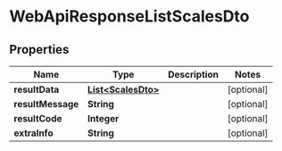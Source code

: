 # WebApiResponseListScalesDto

## Properties
Name | Type | Description | Notes
------------ | ------------- | ------------- | -------------
**resultData** | [**List&lt;ScalesDto&gt;**](ScalesDto.md) |  |  [optional]
**resultMessage** | **String** |  |  [optional]
**resultCode** | **Integer** |  |  [optional]
**extraInfo** | **String** |  |  [optional]
